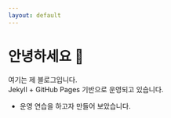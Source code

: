 ```yaml
---
layout: default
---
```


# 안녕하세요 👋

여기는 제 블로그입니다.  
Jekyll + GitHub Pages 기반으로 운영되고 있습니다.
-  운영 연습을 하고자 만들어 보았습니다. 
